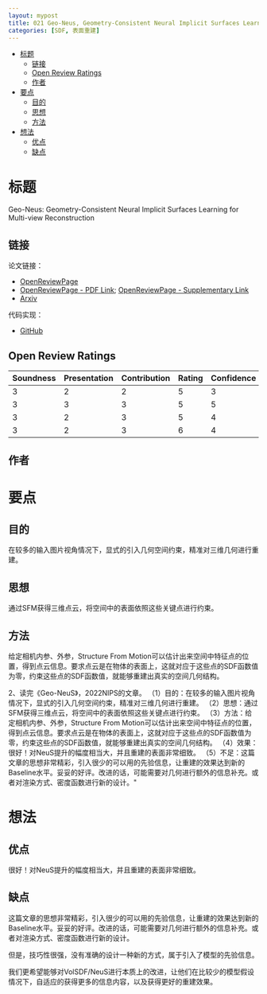 ```yaml
---
layout: mypost
title: 021 Geo-Neus, Geometry-Consistent Neural Implicit Surfaces Learning for Multi-view Reconstruction
categories: [SDF, 表面重建]
---
```


- [标题](#标题)
  - [链接](#链接)
  - [Open Review Ratings](#open-review-ratings)
  - [作者](#作者)
- [要点](#要点)
  - [目的](#目的)
  - [思想](#思想)
  - [方法](#方法)
- [想法](#想法)
  - [优点](#优点)
  - [缺点](#缺点)

# 标题

Geo-Neus: Geometry-Consistent Neural Implicit Surfaces Learning for Multi-view Reconstruction

## 链接

论文链接：

- [OpenReviewPage](https://openreview.net/forum?id=JvIFpZOjLF4)
- [OpenReviewPage - PDF Link](https://openreview.net/pdf?id=JvIFpZOjLF4); [OpenReviewPage - Supplementary Link](https://openreview.net/pdf?id=JvIFpZOjLF4)
- [Arxiv](https://arxiv.org/abs/2205.15848)


代码实现：

- [GitHub](https://github.com/GhiXu/Geo-Neus)

## Open Review Ratings

|Soundness|Presentation|Contribution|Rating|Confidence|
| --- | --- | --- | ---| --- | 
| 3 | 2 | 2 | 5 | 3 |
| 3 | 3 | 3 | 5 | 5 |
| 3 | 2 | 3 | 5 | 4 |
| 3 | 2 | 3 | 6 | 4 |

##  作者



# 要点

## 目的

在较多的输入图片视角情况下，显式的引入几何空间约束，精准对三维几何进行重建。


## 思想

通过SFM获得三维点云，将空间中的表面依照这些关键点进行约束。

## 方法

给定相机内参、外参，Structure From Motion可以估计出来空间中特征点的位置，得到点云信息。要求点云是在物体的表面上，这就对应于这些点的SDF函数值为零，约束这些点的SDF函数值，就能够重建出真实的空间几何结构。

2、读完《Geo-NeuS》，2022NIPS的文章。
（1）目的：在较多的输入图片视角情况下，显式的引入几何空间约束，精准对三维几何进行重建。
（2）思想：通过SFM获得三维点云，将空间中的表面依照这些关键点进行约束。
（3）方法：给定相机内参、外参，Structure From Motion可以估计出来空间中特征点的位置，得到点云信息。要求点云是在物体的表面上，这就对应于这些点的SDF函数值为零，约束这些点的SDF函数值，就能够重建出真实的空间几何结构。
（4）效果：很好！对NeuS提升的幅度相当大，并且重建的表面非常细致。
（5）不足：这篇文章的思想非常精彩，引入很少的可以用的先验信息，让重建的效果达到新的Baseline水平。妥妥的好评。改进的话，可能需要对几何进行额外的信息补充。或者对渲染方式、密度函数进行新的设计。"


# 想法



## 优点

很好！对NeuS提升的幅度相当大，并且重建的表面非常细致。     

## 缺点

这篇文章的思想非常精彩，引入很少的可以用的先验信息，让重建的效果达到新的Baseline水平。妥妥的好评。改进的话，可能需要对几何进行额外的信息补充。或者对渲染方式、密度函数进行新的设计。

但是，技巧性很强，没有准确的设计一种新的方式，属于引入了模型的先验信息。

我们更希望能够对VolSDF/NeuS进行本质上的改进，让他们在比较少的模型假设情况下，自适应的获得更多的信息内容，以及获得更好的重建效果。

